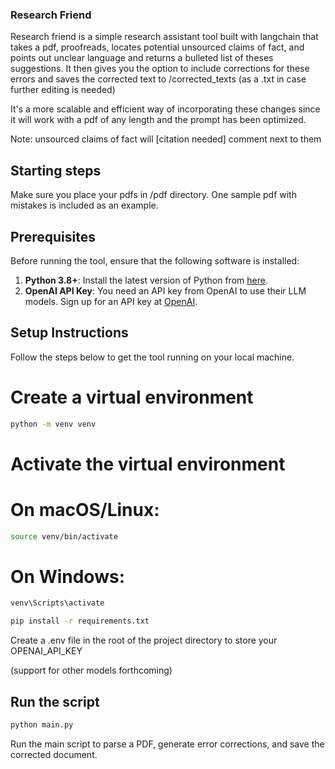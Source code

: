 ### Research Friend
Research friend is a simple research assistant tool built with langchain that takes a pdf, proofreads, locates potential unsourced claims of fact, and points out unclear language and returns a bulleted list of theses suggestions. It then gives you the option to include corrections for these errors and saves the corrected text to /corrected_texts (as a .txt in case further editing is needed)

It's a more scalable and efficient way of incorporating these changes since it will work with a pdf of any length and the prompt has been optimized.

Note: unsourced claims of fact will  [citation needed] comment next to them

## Starting steps 
Make sure you place your pdfs in /pdf directory. 
One sample pdf with mistakes is included as an example.
## Prerequisites

Before running the tool, ensure that the following software is installed:

1. **Python 3.8+**: Install the latest version of Python from [here](https://www.python.org/downloads/).
2. **OpenAI API Key**: You need an API key from OpenAI to use their LLM models. Sign up for an API key at [OpenAI](https://beta.openai.com/signup/).

## Setup Instructions

Follow the steps below to get the tool running on your local machine.

# Create a virtual environment
```bash
python -m venv venv
```

# Activate the virtual environment
# On macOS/Linux:
```bash
source venv/bin/activate
```
# On Windows:
```bash
venv\Scripts\activate

pip install -r requirements.txt
```

Create a .env file in the root of the project directory to store your OPENAI_API_KEY

(support for other models forthcoming)
## Run the script
```bash
python main.py
```

Run the main script to parse a PDF, generate error corrections, and save the corrected document.
